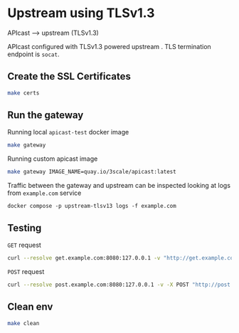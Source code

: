 # Upstream using TLSv1.3

APIcast --> upstream (TLSv1.3)

APIcast configured with TLSv1.3 powered upstream . TLS termination endpoint is `socat`.

## Create the SSL Certificates

```sh
make certs
```

## Run the gateway

Running local `apicast-test` docker image

```sh
make gateway
```

Running custom apicast image

```sh
make gateway IMAGE_NAME=quay.io/3scale/apicast:latest
```

Traffic between the gateway and upstream can be inspected looking at logs from `example.com` service

```
docker compose -p upstream-tlsv13 logs -f example.com
```

## Testing

`GET` request

```sh
curl --resolve get.example.com:8080:127.0.0.1 -v "http://get.example.com:8080/?user_key=123"
```

`POST` request

```sh
curl --resolve post.example.com:8080:127.0.0.1 -v -X POST "http://post.example.com:8080/?user_key=123"
```

## Clean env

```sh
make clean
```
